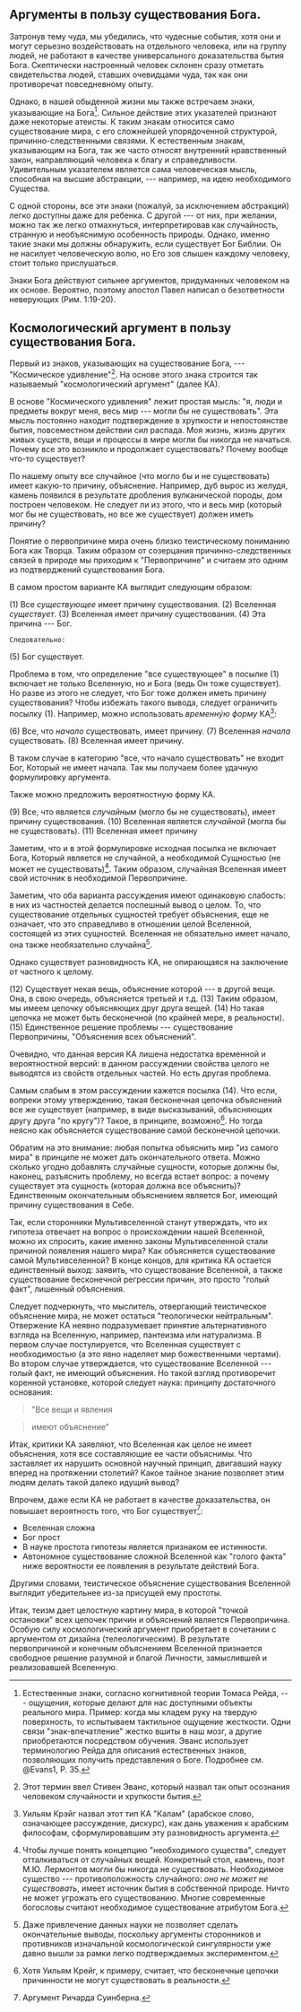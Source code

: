 ## Аргументы в пользу существования Бога.

<!--Суть Космологического удивления: Бог --- Причина мира и Объяснение-->

Затронув тему чуда, мы убедились, что чудесные события, хотя они и могут серьезно воздействовать на отдельного человека, или на группу людей, не работают в качестве универсального доказательства бытия Бога. Скептически настроенный человек склонен сразу отметать свидетельства людей, ставших очевидцами чуда, так как они противоречат повседневному опыту.

Однако, в нашей обыденной жизни мы также встречаем знаки, указывающие на Бога[^ca0002]. Сильное действие этих указателей признают даже некоторые атеисты. К таким знакам относится само существование мира, с его сложнейшей упорядоченной структурой, причинно-следственными связями. К естественным знакам, указывающим на Бога, так же часто относят внутренний нравственный закон, направляющий человека к благу и справедливости. Удивительным указателем является сама человеческая мысль, способная на высшие абстракции, --- например, на идею необходимого Существа.

С одной стороны, все эти знаки (пожалуй, за исключением абстракций) легко доступны даже для ребенка. С другой --- от них, при желании, можно так же легко отмахнуться, интерпретировав как случайность, странную и необъяснимую особенность природы. Однако, именно такие знаки мы должны обнаружить, если существует Бог Библии. Он не насилует человеческую волю, но Его зов слышен каждому человеку, стоит только прислушаться. 

Знаки Бога действуют сильнее аргументов, придуманных человеком на их основе. Вероятно, поэтому апостол Павел написал о безответности неверующих (Рим. 1:19-20).

## Космологический аргумент в пользу существования Бога.

Первый из знаков, указывающих на существование Бога, --- "Космическое удивление"[^ca0003]. На основе этого знака строится так называемый "космологический аргумент" (далее КА). 

В основе "Космического удивления" лежит простая мысль: "я, люди и предметы вокруг меня, весь мир --- могли бы не существовать". Эта мысль постоянно находит подтверждение в хрупкости и непостоянстве бытия, повсеместном действии сил распада. Моя жизнь, жизнь других живых существ, вещи и процессы в мире могли бы никогда не начаться. Почему все это возникло и продолжает существовать? Почему вообще что-то существует?

По нашему опыту все случайное (что могло бы и не существовать) имеет какую-то причину, объяснение. Например, дуб вырос из желудя, камень появился в результате дробления вулканической породы, дом построен человеком. Не следует ли из этого, что и весь мир (который мог бы не существовать, но все же существует) должен иметь причину? 

Понятие о первопричине мира очень близко теистическому пониманию Бога как Творца. Таким образом от созерцания причинно-следственных связей в природе мы приходим к "Первопричине" и считаем это одним из подтверджений существования Бога.

В самом простом варианте КА выглядит следующим образом:

(1) Все *существующее* имеет причину существования.
(2) Вселенная *существует*.
(3) Вселенная имеет причину существования.
(4) Эта причина --- Бог.

    Следовательно:

(5) Бог существует.

Проблема в том, что определение "все существующее" в посылке (1) включает не только Вселенную, но и Бога (ведь Он тоже существует). Но разве из этого не следует, что Бог тоже должен иметь причину существования? Чтобы избежать такого вывода, следует ограничить посылку (1). Например, можно использовать *временнýю форму* КА[^ca0001]:

(6) Все, что *начало* существовать, имеет причину.
(7) Вселенная *начала* существовать.
(8) Вселенная имеет причину.

В таком случае в категорию "все, что начало существовать" не входит Бог, Который не имеет начала. Так мы получаем более удачную формулировку аргумента.

Также можно предложить вероятностную форму КА.

(9) Все, что является *случайным* (могло бы не существовать), имеет причину существования.
(10) Вселенная является *случайной* (могла бы не существовать).
(11) Вселенная имеет причину

Заметим, что и в этой формулировке исходная посылка не включает Бога, Который является не случайной, а необходимой Сущностью (не может не существовать)[^ca0004]. Таким образом, случайная Вселенная имеет свой источник в необходимой Первопричине.

Заметим, что оба варианта рассуждения имеют одинаковую слабость: в них из частностей делается поспешный вывод о целом. То, что существование отдельных сущностей требует объяснения, еще не означает, что это справедливо в отношении целой Вселенной, состоящей из этих сущностей. Вселенная не обязательно имеет начало, она также необязательно случайна[^ca0005].

Однако существует разновидность КА, не опирающаяся на заключение от частного к целому.

(12) Существует некая вещь, объяснение которой --- в другой вещи. Она, в свою очередь, объясняется третьей и т.д. 
(13) Таким образом, мы имеем цепочку объясняющих друг друга вещей.
(14) Но такая цепочка не может быть бесконечной (по крайней мере, в реальности).
(15) Единственное решение проблемы --- существование Первопричины, "Объяснения всех объяснений".

Очевидно, что данная версия КА лишена недостатка временной и вероятностной версий: в данном рассуждении свойства целого не выводятся из свойств отдельных частей. Но есть другая проблема.

Самым слабым в этом рассуждении кажется посылка (14). Что если, вопреки этому утверждению, такая бесконечная цепочка объяснений все же существует (например, в виде высказываний, объясняющих другу друга "по кругу")? Такое, в принципе, возможно[^ca0008]. Но тогда неясно как объясняется существование самой бесконечной цепочки.

Обратим на это внимание: любая попытка объяснить мир "из самого мира" в принципе не может дать окончательного ответа. Можно сколько угодно добавлять случайные сущности, которые должны бы, наконец, разъяснить проблему, но всегда встает вопрос: а почему существует эта сущность (которая должна все объяснить)? Единственным окончательным объяснением является Бог, имеющий причину существования в Себе.

Так, если сторонники Мультивселенной станут утверждать, что их гипотеза отвечает на вопрос о происхождении нашей Вселенной, можно их спросить, какие именно законы Мультивселенной стали причиной появления нашего мира? Как объясняется существование самой Мультивселенной? В конце концов, для критика КА остается единственный выход: заявить, что существование Вселенной, а также существование бесконечной регрессии причин, это просто "голый факт", лишенный объяснения.

Следует подчеркнуть, что мыслитель, отвергающий теистическое объяснение мира, не может остаться "теологически нейтральным". Отвержение КА неявно подразумевает принятие альтернативного взгляда на Вселенную, например, пантеизма или натурализма. В первом случае постулируется, что Вселенная существует с необходимостью (а это явно наделяет мир божественными чертами). Во втором случае утверждается, что существование Вселенной --- голый факт, не имеющий объяснения. Но такой взгляд противоречит коренной установке, которой следует наука: принципу достаточного основания: 

>"Все вещи и явления 

>имеют объяснение"

Итак, критики КА заявляют, что Вселенная как целое не имеет объяснения, хотя все составляющие ее части объяснимы. Что заставляет их нарушить основной научный принцип, двигавший науку вперед на протяжении столетий? Какое тайное знание позволяет этим людям делать такой далеко идущий вывод? 

Впрочем, даже если КА не работает в качестве доказательства, он повышает вероятность того, что Бог существует[^ca0007]:

* Вселенная сложна
* Бог прост
* В науке простота гипотезы является признаком ее истинности.
* Автономное существование сложной Вселенной как "голого факта" ниже вероятности ее появления в результате действий Бога.

Другими словами, теистическое объяснение существования Вселенной выглядит убедительнее из-за присущей ему простоты.

Итак, теизм дает целостную картину мира, в которой "точкой остановки" всех цепочек причин и объяснений является Первопричина. Особую силу космологический аргумент приобретает в сочетании с аргументом от дизайна (телеологическим). В результате первопричиной и конечным объяснением Вселенной признается свободное решение разумной и благой Личности, замыслившей и реализовавшей Вселенную.

<!--
Диалог.

![](../image/a_letter03.png){width=20 height=20}   Есть проблема: свойства частей (отдельных явлений в мире) могут отличаться от свойств целого (Вселенной), и из причинности обычных явлений вовсе не обязательно выводится причинность мира. Например, если все члены семьи весят по 70 килограмм, из этого не следует, что все семейство будет весить 70 килограмм. 

![](../image/cross05.png){width=20 height=20}   Однако, бывают и случаи, когда свойства частей относятся к целому: Города Москва, Казань, Нижний Новгород находится в Евразии и страна Россия находится в Евразии. В этом случае свойства частей наследуются их совокупностью.

-->


[^ca0001]: Уильям Крэйг назвал этот тип КА "Калам" (арабское слово, означающее рассуждение, дискурс), как дань уважения к арабским философам, сформулировавшим эту разновидность аргумента.
[^ca0002]: Естественные знаки, согласно когнитивной теории Томаса Рейда, --- ощущения, которые делают для нас доступными объекты реального мира. Пример: когда мы кладем руку на твердую поверхность, то испытываем тактильное ощущение жесткости. Одни связи "знак-впечатление" жестко вшиты в наш мозг, а другие приобретаются посредством обучения. Эванс использует терминологию Рейда для описания естественных знаков, позволяющих получить представления о Боге. Подробнее см. @Evans1, P. 35.
[^ca0003]: Этот термин ввел Стивен Эванс, который назвал так опыт осознания человеком случайности и хрупкости бытия. 
[^ca0004]: Чтобы лучше понять концепцию "необходимого существа", следует отталкиваться от случайных вещей. Конкретный стол, камень, поэт М.Ю. Лермонтов могли бы никогда не существовать. Необходимое существо --- противоположность случайного: *оно не может не существовать*, имеет источник бытия в собственной природе. Ничто не может угрожать его существованию. Многие современные богословы считают необходимое существование атрибутом Бога.
[^ca0005]: Даже привлечение данных науки не позволяет сделать окончательные выводы, поскольку аргументы сторонников и противников изначальной космологической сингулярности уже давно вышли за рамки легко подтверждаемых экспериментом.
<!--[^ca0006]:  Отказ от объяснения Вселенной означает принятие ограниченной версии принципа достаточного основания, согласно которому всякий факт должен иметь объяснение. -->
[^ca0007]: Аргумент Ричарда Суинберна. 
[^ca0008]: Хотя Уильям Крейг, к примеру, считает, что бесконечные цепочки причинности не могут существовать в реальности.
